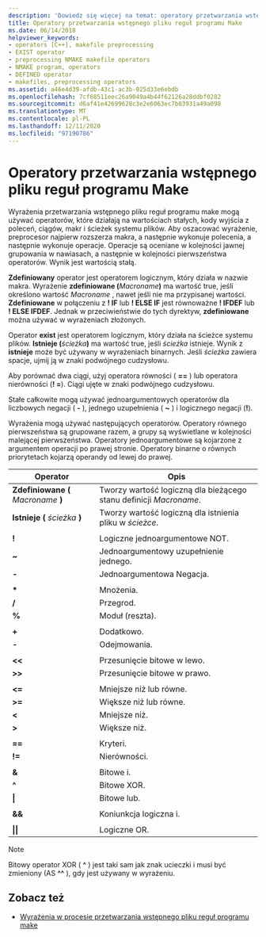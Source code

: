 ```yaml
---
description: 'Dowiedz się więcej na temat: operatory przetwarzania wstępnego pliku reguł programu make'
title: Operatory przetwarzania wstępnego pliku reguł programu Make
ms.date: 06/14/2018
helpviewer_keywords:
- operators [C++], makefile preprocessing
- EXIST operator
- preprocessing NMAKE makefile operators
- NMAKE program, operators
- DEFINED operator
- makefiles, preprocessing operators
ms.assetid: a46e4d39-afdb-43c1-ac3b-025d33e6ebdb
ms.openlocfilehash: 7cf68511eec26a9049a4b44f62126a28ddbf0282
ms.sourcegitcommit: d6af41e42699628c3e2e6063ec7b03931a49a098
ms.translationtype: MT
ms.contentlocale: pl-PL
ms.lasthandoff: 12/11/2020
ms.locfileid: "97190786"
---
```

# <a name="makefile-preprocessing-operators"></a>Operatory przetwarzania wstępnego pliku reguł programu Make

Wyrażenia przetwarzania wstępnego pliku reguł programu make mogą używać operatorów, które działają na wartościach stałych, kody wyjścia z poleceń, ciągów, makr i ścieżek systemu plików. Aby oszacować wyrażenie, preprocesor najpierw rozszerza makra, a następnie wykonuje polecenia, a następnie wykonuje operacje. Operacje są oceniane w kolejności jawnej grupowania w nawiasach, a następnie w kolejności pierwszeństwa operatorów. Wynik jest wartością stałą.

**Zdefiniowany** operator jest operatorem logicznym, który działa w nazwie makra. Wyrażenie **zdefiniowane (**_Macroname_**)** ma wartość true, jeśli określono wartość *Macroname* , nawet jeśli nie ma przypisanej wartości. **Zdefiniowane** w połączeniu z **! IF** lub **! ELSE IF** jest równoważne **! IFDEF** lub **! ELSE IFDEF**. Jednak w przeciwieństwie do tych dyrektyw, **zdefiniowane** można używać w wyrażeniach złożonych.

Operator **exist** jest operatorem logicznym, który działa na ścieżce systemu plików. **Istnieje (**_ścieżka_**)** ma wartość true, jeśli *ścieżka* istnieje. Wynik z **istnieje** może być używany w wyrażeniach binarnych. Jeśli *ścieżka* zawiera spacje, ujmij ją w znaki podwójnego cudzysłowu.

Aby porównać dwa ciągi, użyj operatora równości ( **==** ) lub operatora nierówności (**! =**). Ciągi ujęte w znaki podwójnego cudzysłowu.

Stałe całkowite mogą używać jednoargumentowych operatorów dla liczbowych negacji ( **-** ), jednego uzupełnienia ( **~** ) i logicznego negacji (**!**).

Wyrażenia mogą używać następujących operatorów. Operatory równego pierwszeństwa są grupowane razem, a grupy są wyświetlane w kolejności malejącej pierwszeństwa. Operatory jednoargumentowe są kojarzone z argumentem operacji po prawej stronie. Operatory binarne o równych priorytetach kojarzą operandy od lewej do prawej.

|Operator|Opis|
|--------------|-----------------|
|**Zdefiniowane (** *Macroname* **)**|Tworzy wartość logiczną dla bieżącego stanu definicji *Macroname*.|
|**Istnieje (** *ścieżka* **)**|Tworzy wartość logiczną dla istnienia pliku w *ścieżce*.|
|||
|**!**|Logiczne jednoargumentowe NOT.|
|**~**|Jednoargumentowy uzupełnienie jednego.|
|**-**|Jednoargumentowa Negacja.|
|||
|**&#42;**|Mnożenia.|
|**/**|Przegrod.|
|**%**|Moduł (reszta).|
|||
|**+**|Dodatkowo.|
|**-**|Odejmowania.|
|||
|**\<\<**|Przesunięcie bitowe w lewo.|
|**>>**|Przesunięcie bitowe w prawo.|
|||
|**\<=**|Mniejsze niż lub równe.|
|**>=**|Większe niż lub równe.|
|**\<**|Mniejsze niż.|
|**>**|Większe niż.|
|||
|**==**|Kryteri.|
|**!=**|Nierówności.|
|||
|**&**|Bitowe i.|
|**^**|Bitowe XOR.|
|**&#124;**|Bitowe lub.|
|||
|**&&**|Koniunkcja logiczna i.|
|||
|**&#124;&#124;**|Logiczne OR.|

> [!NOTE]
> Bitowy operator XOR ( **^** ) jest taki sam jak znak ucieczki i musi być zmieniony (AS **^^** ), gdy jest używany w wyrażeniu.

## <a name="see-also"></a>Zobacz też

- [Wyrażenia w procesie przetwarzania wstępnego pliku reguł programu make](expressions-in-makefile-preprocessing.md)
